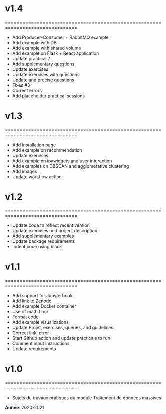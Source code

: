 # v1.4
===============================================================================
- Add Producer-Consumer + RabbitMQ example
- Add example with DB
- Add example with shared volume
- Add example on Flask + React application
- Update practical 7
- Add supplementary questions
- Update exercises
- Update exercises with questions
- Update and precise questions
- Fixes #3
- Correct errors
- Add placeholder practical sessions

# v1.3
===============================================================================
- Add installation page
- Add example on recommendation
- Update exercises
- Add example on ipywidgets and user interaction
- Add examples on DBSCAN and agglomerative clustering
- Add images
- Update workflow action

# v1.2
===============================================================================
- Update code to reflect recent version
- Update exercises and project description
- Add supplementary examples
- Update package requirements
- Indent code using black

# v1.1
===============================================================================
- Add support for Jupyterbook
- Add link to Zenodo
- Add example Docker container
- Use of math.floor
- Format code
- Add example visualizations
- Update Projet, exercises, queries, and guidelines
- Correct link, error
- Start Github action and update practicals to run
- Comment input instructions
- Update requirements

# v1.0
===============================================================================
* Sujets de travaux pratiques du module Traitement de données massives

**Année**: 2020-2021

